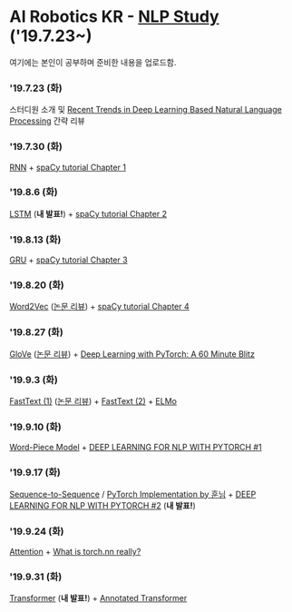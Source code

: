 # AI Robotics KR - [NLP Study](https://github.com/ai-robotics-kr/nlp_study) ('19.7.23~)

여기에는 본인이 공부하며 준비한 내용을 업로드함.

### '19.7.23 (화)

스터디원 소개 및 [Recent Trends in Deep Learning Based Natural Language Processing](https://arxiv.org/pdf/1708.02709.pdf) 간략 리뷰


### '19.7.30 (화)

[RNN](https://ko.coursera.org/lecture/nlp-sequence-models/recurrent-neural-network-model-ftkzt) + [spaCy tutorial Chapter 1](https://course.spacy.io/chapter1)


### '19.8.6 (화)

[LSTM](https://colah.github.io/posts/2015-08-Understanding-LSTMs/) (<b>내 발표!</b>) + [spaCy tutorial Chapter 2](https://course.spacy.io/chapter2)


### '19.8.13 (화)

[GRU](https://arxiv.org/pdf/1412.3555.pdf) + [spaCy tutorial Chapter 3](https://course.spacy.io/chapter3)


### '19.8.20 (화)

[Word2Vec](https://papers.nips.cc/paper/5021-distributed-representations-of-words-and-phrases-and-their-compositionality.pdf) ([논문 리뷰](https://lih0905.github.io/nlp/Word2vec_2/)) + [spaCy tutorial Chapter 4](https://course.spacy.io/chapter4)


### '19.8.27 (화)

[GloVe](https://nlp.stanford.edu/pubs/glove.pdf) ([논문 리뷰](https://lih0905.github.io/nlp/GloVe/)) + [Deep Learning with PyTorch: A 60 Minute Blitz](https://pytorch.org/tutorials/beginner/deep_learning_60min_blitz.html)



### '19.9.3 (화)

[FastText (1)](https://aclweb.org/anthology/Q17-1010) ([논문 리뷰](https://lih0905.github.io/nlp/fasttext1/)) + [FastText (2)](https://arxiv.org/pdf/1607.01759) + [ELMo](https://arxiv.org/pdf/1802.05365)


### '19.9.10 (화)

[Word-Piece Model](https://arxiv.org/pdf/1609.08144.pdf) + [DEEP LEARNING FOR NLP WITH PYTORCH #1](https://pytorch.org/tutorials/beginner/nlp/deep_learning_tutorial.html#sphx-glr-beginner-nlp-deep-learning-tutorial-py)


### '19.9.17 (화)

[Sequence-to-Sequence](https://papers.nips.cc/paper/5346-sequence-to-sequence-learning-with-neural-networks.pdf) / [PyTorch Implementation by 훈님](https://github.com/Huffon/pytorch-seq2seq-kor-eng) + [DEEP LEARNING FOR NLP WITH PYTORCH #2](https://pytorch.org/tutorials/beginner/nlp/word_embeddings_tutorial.html#sphx-glr-beginner-nlp-word-embeddings-tutorial-py) (<b>내 발표!</b>)


### '19.9.24 (화)

[Attention](https://arxiv.org/pdf/1409.0473) + [What is torch.nn really?](https://pytorch.org/tutorials/beginner/nn_tutorial.html)


### '19.9.31 (화)

[Transformer](https://papers.nips.cc/paper/7181-attention-is-all-you-need.pdf) (<b>내 발표!</b>) + [Annotated Transformer](https://nlp.seas.harvard.edu/2018/04/03/attention.html)

